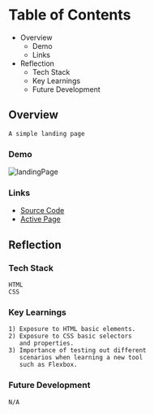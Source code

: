 # Table of Contents
- Overview
  - Demo
  - Links 
- Reflection
  - Tech Stack
  - Key Learnings
  - Future Development

 ## Overview
```
A simple landing page
``` 
 ### Demo
![landingPage](https://user-images.githubusercontent.com/40774386/181442423-5dc860d4-548e-41d4-9c48-7500c60e06f6.gif)



 ### Links
 
 - [Source Code](https://github.com/daveparkster/landing-page)
 - [Active Page](https://daveparkster.github.io/landing-page/)

 
 ## Reflection
 ### Tech Stack
 ```
 HTML
 CSS
 ```
 ### Key Learnings
 ```
 1) Exposure to HTML basic elements.
 2) Exposure to CSS basic selectors 
    and properties.
 3) Importance of testing out different
    scenarios when learning a new tool 
    such as Flexbox.
 ```
 ### Future Development
 ```
 N/A
 ```
